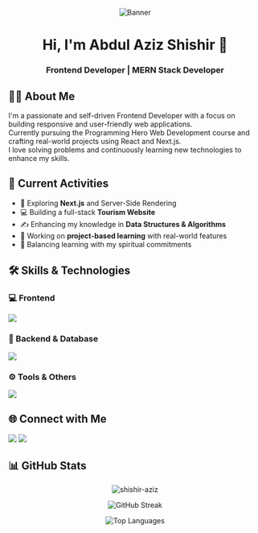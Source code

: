 <!-- Banner Image -->
<p align="center">
  <img src="https://your-banner-image-url.com/banner.png](https://i.ibb.co.com/YBGH7W26/Banner.png" alt="Banner" />
</p>

<!-- Name & Designation -->
<h1 align="center">Hi, I'm Abdul Aziz Shishir 👋</h1>
<h3 align="center">Frontend Developer | MERN Stack Developer</h3>

<!-- About Me -->
## 🙋‍♂️ About Me

I'm a passionate and self-driven Frontend Developer with a focus on building responsive and user-friendly web applications.  
Currently pursuing the Programming Hero Web Development course and crafting real-world projects using React and Next.js.  
I love solving problems and continuously learning new technologies to enhance my skills.

<!-- Current Activities -->
## 🚀 Current Activities

- 🌱 Exploring **Next.js** and Server-Side Rendering
- 💻 Building a full-stack **Tourism Website**
- ✍️ Enhancing my knowledge in **Data Structures & Algorithms**
- 🧪 Working on **project-based learning** with real-world features
- 🛐 Balancing learning with my spiritual commitments

<!-- Skills Section -->
## 🛠️ Skills & Technologies

### 💻 Frontend
<p>
  <img src="https://skillicons.dev/icons?i=html,css,js,react,tailwind,redux,nextjs" />
</p>

### 🔧 Backend & Database
<p>
  <img src="https://skillicons.dev/icons?i=nodejs,express,mongodb,firebase" />
</p>

### ⚙️ Tools & Others
<p>
  <img src="https://skillicons.dev/icons?i=git,github,vscode,vercel,figma,postman" />
</p>

<!-- Social Links -->
## 🌐 Connect with Me

<p>
  <a href="https://github.com/shishir-aziz" target="_blank"><img src="https://img.shields.io/badge/GitHub-100000?style=for-the-badge&logo=github&logoColor=white"/></a>
  <a href="https://www.linkedin.com/in/abdulazizshishir" target="_blank"><img src="https://img.shields.io/badge/LinkedIn-0077B5?style=for-the-badge&logo=linkedin&logoColor=white"/></a>
</p>

<!-- GitHub Stats -->
## 📊 GitHub Stats

<p align="center">
  <img src="https://github-readme-stats.vercel.app/api?username=shishir-aziz&show_icons=true&theme=tokyonight" alt="shishir-aziz" />
</p>

<p align="center">
  <img src="https://github-readme-streak-stats.herokuapp.com/?user=shishir-aziz&theme=tokyonight" alt="GitHub Streak" />
</p>

<p align="center">
  <img src="https://github-readme-stats.vercel.app/api/top-langs/?username=shishir-aziz&layout=compact&theme=tokyonight" alt="Top Languages" />
</p>
